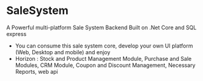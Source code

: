 # SaleSystem
A Powerful multi-platform Sale System Backend Built on .Net Core and SQL express
* You can consume this sale system core, develop your own UI platform (Web, Desktop and mobile) and enjoy 
* Horizon : Stock and Product Management Module, Purchase and Sale Modules, CRM Module, Coupon and Discount Management, Necessary Reports, web api 
